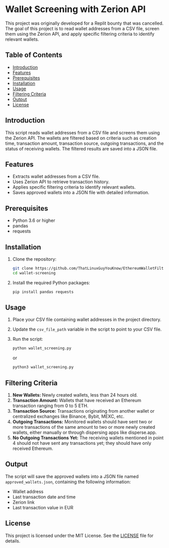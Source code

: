 # Wallet Screening with Zerion API

This project was originally developed for a Replit bounty that was cancelled. The goal of this project is to read wallet addresses from a CSV file, screen them using the Zerion API, and apply specific filtering criteria to identify relevant wallets.

## Table of Contents
- [Introduction](#introduction)
- [Features](#features)
- [Prerequisites](#prerequisites)
- [Installation](#installation)
- [Usage](#usage)
- [Filtering Criteria](#filtering-criteria)
- [Output](#output)
- [License](#license)

## Introduction
This script reads wallet addresses from a CSV file and screens them using the Zerion API. The wallets are filtered based on criteria such as creation time, transaction amount, transaction source, outgoing transactions, and the status of receiving wallets. The filtered results are saved into a JSON file.

## Features
- Extracts wallet addresses from a CSV file.
- Uses Zerion API to retrieve transaction history.
- Applies specific filtering criteria to identify relevant wallets.
- Saves approved wallets into a JSON file with detailed information.

## Prerequisites
- Python 3.6 or higher
- pandas
- requests

## Installation
1. Clone the repository:
    ```bash
    git clone https://github.com/ThatLinuxGuyYouKnow/EthereumWalletFilter.git wallet-screening
    cd wallet-screening
    ```

2. Install the required Python packages:
    ```bash
    pip install pandas requests
    ```

## Usage
1. Place your CSV file containing wallet addresses in the project directory.
2. Update the `csv_file_path` variable in the script to point to your CSV file.
3. Run the script:
    ```bash
    python wallet_screening.py
    ```
    or

   ```bash
   python3 wallet_screening.py
   ```

## Filtering Criteria
1. **New Wallets:** Newly created wallets, less than 24 hours old.
2. **Transaction Amount:** Wallets that have received an Ethereum transaction ranging from 0 to 5 ETH.
3. **Transaction Source:** Transactions originating from another wallet or centralized exchanges like Binance, Bybit, MEXC, etc.
4. **Outgoing Transactions:** Monitored wallets should have sent two or more transactions of the same amount to two or more newly created wallets, either manually or through dispersing apps like disperse.app.
5. **No Outgoing Transactions Yet:** The receiving wallets mentioned in point 4 should not have sent any transactions yet; they should have only received Ethereum.

## Output
The script will save the approved wallets into a JSON file named `approved_wallets.json`, containing the following information:
- Wallet address
- Last transaction date and time
- Zerion link
- Last transaction value in EUR

## License
This project is licensed under the MIT License. See the [LICENSE](LICENSE) file for details.
